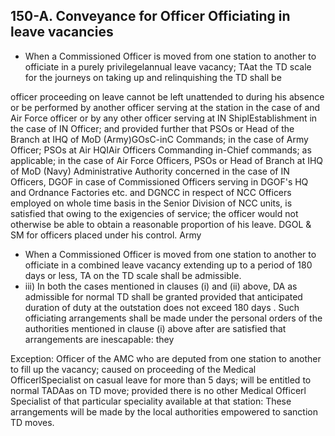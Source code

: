 ## 150-A. Conveyance for Officer Officiating in leave vacancies

- When a Commissioned Officer is moved from one station to another to officiate in a purely privilegelannual leave vacancy; TAat the TD scale for the journeys on taking up and relinquishing the TD shall be

officer proceeding on leave cannot be left unattended to during his absence or be performed by another officer serving at the station in the case of and Air Force officer or by any other officer serving at IN ShiplEstablishment in the case of IN Officer; and provided further that PSOs or Head of the Branch at IHQ of MoD (Army)GOsC-inC Commands; in the case of Army Officer; PSOs at Air HQIAir Officers Commanding in-Chief commands; as applicable; in the case of Air Force Officers, PSOs or Head of Branch at IHQ of MoD (Navy) Administrative Authority concerned in the case of IN Officers, DGOF in case of Commissioned Officers serving in DGOF's HQ and Ordnance Factories etc. and DGNCC in respect of NCC Officers employed on whole time basis in the Senior Division of NCC units, is satisfied that owing to the exigencies of service; the officer would not otherwise be able to obtain a reasonable proportion of his leave. DGOL &amp; SM for officers placed under his control. Army

- When a Commissioned Officer is moved from one station to another to officiate in a combined leave vacancy extending up to a period of 180 days or less, TA on the TD scale shall be admissible.
- iii) In both the cases mentioned in clauses (i) and (ii) above, DA as admissible for normal TD shall be granted provided that anticipated duration of duty at the outstation does not exceed 180 days . Such   officiating arrangements shall be made under the personal orders of the authorities mentioned in clause (i) above after are satisfied that arrangements are inescapable: they

Exception: Officer of the AMC who are deputed from one station to another to fill up the vacancy; caused on proceeding of the Medical OfficerlSpecialist on casual leave for more than 5 days; will be entitled to normal TADAas on TD move; provided there is no other Medical Officerl Specialist of that particular speciality available at that station: These arrangements will be made by the local authorities empowered to sanction TD moves.
